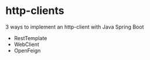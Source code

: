 # http-clients

3 ways to implement an http-client with Java Spring Boot

 * RestTemplate
 * WebClient
 * OpenFeign
